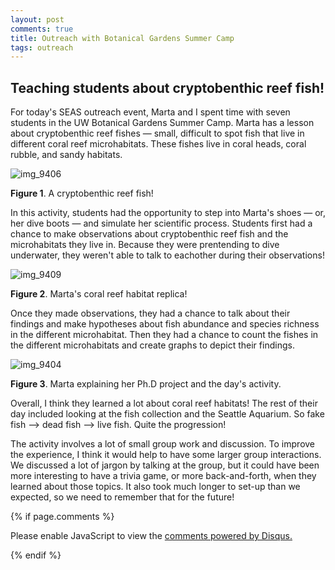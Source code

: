 ```yaml
---
layout: post
comments: true
title: Outreach with Botanical Gardens Summer Camp
tags: outreach
---
```


## Teaching students about cryptobenthic reef fish!

For today's SEAS outreach event, Marta and I spent time with seven students in the UW Botanical Gardens Summer Camp. Marta has a lesson about cryptobenthic reef fishes — small, difficult to spot fish that live in different coral reef microhabitats. These fishes live in coral heads, coral rubble, and sandy habitats.

![img_9406](https://user-images.githubusercontent.com/22335838/44485808-b3b81380-a606-11e8-9d1e-c43752995261.jpg)

**Figure 1**. A cryptobenthic reef fish!

In this activity, students had the opportunity to step into Marta's shoes — or, her dive boots — and simulate her scientific process. Students first had a chance to make observations about cryptobenthic reef fish and the microhabitats they live in. Because they were prentending to dive underwater, they weren't able to talk to eachother during their observations!

![img_9409](https://user-images.githubusercontent.com/22335838/44485809-b3b81380-a606-11e8-9860-854b888af69f.jpg)

**Figure 2**. Marta's coral reef habitat replica!

Once they made observations, they had a chance to talk about their findings and make hypotheses about fish abundance and species richness in the different microhabitat. Then they had a chance to count the fishes in the different microhabitats and create graphs to depict their findings. 

![img_9404](https://user-images.githubusercontent.com/22335838/44485806-b3b81380-a606-11e8-928c-38cd0e82ea62.jpg)

**Figure 3**. Marta explaining her Ph.D project and the day's activity.

Overall, I think they learned a lot about coral reef habitats! The rest of their day included looking at the fish collection and the Seattle Aquarium. So fake fish --> dead fish --> live fish. Quite the progression!

The activity involves a lot of small group work and discussion. To improve the experience, I think it would help to have some larger group interactions. We discussed a lot of jargon by talking at the group, but it could have been more interesting to have a trivia game, or more back-and-forth, when they learned about those topics. It also took much longer to set-up than we expected, so we need to remember that for the future!

{% if page.comments %}

<div id="disqus_thread"></div>
<script>

/**
*  RECOMMENDED CONFIGURATION VARIABLES: EDIT AND UNCOMMENT THE SECTION BELOW TO INSERT DYNAMIC VALUES FROM YOUR PLATFORM OR CMS.
*  LEARN WHY DEFINING THESE VARIABLES IS IMPORTANT: https://disqus.com/admin/universalcode/#configuration-variables*/
/*
var disqus_config = function () {
this.page.url = PAGE_URL;  // Replace PAGE_URL with your page's canonical URL variable
this.page.identifier = PAGE_IDENTIFIER; // Replace PAGE_IDENTIFIER with your page's unique identifier variable
};
*/
(function() { // DON'T EDIT BELOW THIS LINE
var d = document, s = d.createElement('script');
s.src = 'https://the-responsible-grad-student.disqus.com/embed.js';
s.setAttribute('data-timestamp', +new Date());
(d.head || d.body).appendChild(s);
})();
</script>
<noscript>Please enable JavaScript to view the <a href="https://disqus.com/?ref_noscript">comments powered by Disqus.</a></noscript>

{% endif %}

<script id="dsq-count-scr" src="//the-responsible-grad-student.disqus.com/count.js" async></script>
